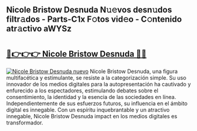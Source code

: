 ## Nicole Bristow Desnuda N𝚞𝚎vos desn𝚞dos filtr𝚊dos - Parts-C1x F𝚘tos vid𝚎o - C𝚘ntenido atr𝚊ctivo aWYSz

# <h2><a href="http://mb6rey.tromn.icu/?c=Nicole+Bristow+Desnuda">🔗👉👉👉 Nicole Bristow Desnuda 🔗🔗</a></h2>

[![Nicole Bristow Desnuda nuevo](https://i.imgur.com/pEAQMta.gif)](http://mb6rey.tromn.icu/?c=Nicole+Bristow+Desnuda)
Nicole Bristow Desnuda, una figura multifacética y estimulante, se resiste a la categorización simple. Su uso innovador de los medios digitales para la autopresentación ha cautivado y enfurecido a los espectadores, estimulando debates sobre el consentimiento, la identidad y la esencia de las sociedades en línea. Independientemente de sus esfuerzos futuros, su influencia en el ámbito digital es innegable. Con un espíritu inquebrantable y un atractivo innegable, Nicole Bristow Desnuda impact en los medios digitales es transformador.
